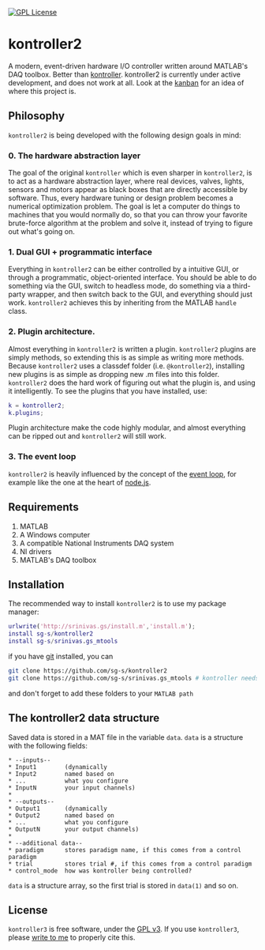 [![GPL License](http://img.shields.io/badge/license-GPL-blue.svg?style=flat)](http://opensource.org/licenses/GPL-3.0)

# kontroller2
A modern, event-driven hardware I/O controller written around MATLAB's DAQ toolbox. Better than [kontroller](https://github.com/sg-s/kontroller). kontroller2 is currently under active development, and does not work at all. Look at the [kanban](https://github.com/sg-s/kontroller2/projects/1) for an idea of where this project is. 

## Philosophy 

`kontroller2` is being developed with the following design goals in mind: 

### 0. The hardware abstraction layer 

The goal of the original `kontroller` which is even sharper in `kontroller2`, is to act as a hardware abstraction layer, where real devices, valves, lights, sensors and motors appear as black boxes that are directly accessible by software. Thus, every hardware tuning or design problem becomes a numerical optimization problem. The goal is let a computer do things to machines that you would normally do, so that you can throw your favorite brute-force algorithm at the problem and solve it, instead of trying to figure out what's going on. 

### 1. Dual GUI + programmatic interface

Everything in `kontroller2` can be either controlled by a intuitive GUI, or through a programmatic, object-oriented interface. You should be able to do something via the GUI, switch to headless mode, do something via a third-party wrapper, and then switch back to the GUI, and everything should just work. `kontroller2`  achieves this by inheriting from the MATLAB `handle` class. 

### 2. Plugin architecture. 

Almost everything in `kontroller2` is written a plugin. `kontroller2` plugins are simply methods, so extending this is as simple as writing more methods. Because `kontroller2` uses a classdef folder (i.e. `@kontroller2`), installing new plugins is as simple as dropping new .m files into this folder. `kontroller2` does the hard work of figuring out what the plugin is, and using it intelligently. To see the plugins that you have installed, use:

```MATLAB
k = kontroller2;
k.plugins;
```

Plugin architecture make the code highly modular, and almost everything can be ripped out and `kontroller2` will still work. 

### 3. The event loop

`kontroller2` is heavily influenced by the concept of the [event loop](https://en.wikipedia.org/wiki/Event_loop), for example like the one at the heart of [node.js](https://en.wikipedia.org/wiki/Node.js).  


## Requirements 

1. MATLAB
2. A Windows computer
3. A compatible National Instruments DAQ system
4. NI drivers
5. MATLAB's DAQ toolbox

## Installation

The recommended way to install `kontroller2` is to use my package manager:

```matlab
urlwrite('http://srinivas.gs/install.m','install.m'); 
install sg-s/kontroller2
install sg-s/srinivas.gs_mtools
```
if you have [git](http://www.git-scm.com/) installed, you can 

```bash
git clone https://github.com/sg-s/kontroller2
git clone https://github.com/sg-s/srinivas.gs_mtools # kontroller needs this to work
```
and don't forget to add these folders to your `MATLAB path`


## The kontroller2 data structure 

Saved data is stored in a MAT file in the variable `data`. `data` is a structure with the following fields:
```
* --inputs--
* Input1        (dynamically 
* Input2        named based on
* ...           what you configure
* InputN        your input channels)
*
* --outputs--
* Output1		(dynamically 
* Output2		named based on
* ...			what you configure
* OutputN		your output channels)
* 
* --additional data--
* paradigm      stores paradigm name, if this comes from a control paradigm 
* trial         stores trial #, if this comes from a control paradigm
* control_mode	how was kontroller being controlled? 
```

`data` is a structure array, so the first trial is stored in `data(1)` and so on. 

## License 

`kontroller3` is free software, under the [GPL v3](http://gplv3.fsf.org/). If you use `kontroller3`, please [write to me](http://srinivas.gs/#contact) to properly cite this. 

